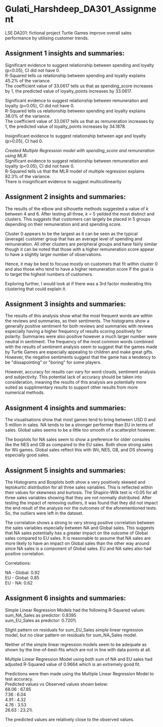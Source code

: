 # Gulati_Harshdeep_DA301_Assignment

LSE DA201: fictional project Turtle Games improve overall sales performance by utilising customer trends.

## Assignment 1 insights and summaries:

Significant evidence to suggest relationship between spending and loyalty (p<0.05), CI did not have 0.\
R-Squared tells us relationship between spending and loyalty explains 45.2% of the variance.\
The coefficient value of 33.0617 tells us that as spending_score increases by 1, the predicted value of loyalty_points increases by 33.0617.

Significant evidence to suggest relationship between remuneration and loyalty (p<0.05), CI did not have 0.\
R-Squared tells us relationship between spending and loyalty explains 38.0% of the variance.\
The coefficient value of 33.0617 tells us that as remuneration increases by 1, the predicted value of loyalty_points increases by 34.1878.

Insignificant evidence to suggest relationship between age and loyalty (p>0.05), CI had 0.

*Created Multiple Regression model with spending_score and remuneration using MLR:*\
Significant evidence to suggest relationship between remuneration and loyalty (p<0.05), CI did not have 0.\
R-Squared tells us that the MLR model of multiple regression explains 82.3% of the variance.\
There is insignificant evidence to suggest multicollinearity


## Assignment 2 insights and summaries:

The results of the elbow and silhouette methods suggested a value of *k* between 4 and 6. After testing all three, *k* = 5 yeilded the most distinct and clusters. This suggests that customers can largely be placed in 5 groups depending on their remuneration and and spending score.

Cluster 0 appears to be the largest as it can be seen as the typical (average) customer group that has an average level of spending and remuneration. All other clusters are peripheral groups and have fairly similar though it can be noted that those with a higher remuneration score appear to have a slightly larger number of observations.

Hence, it may be best to focuse mostly on customers that fit within cluster 0 and also those who tend to have a higher remuneration score if the goal is to target the highest numbers of customers.

Exploring further, I would look at if there was a 3rd factor moderating this clustering that could explain it.


## Assignment 3 insights and summaries:

The results of this analysis show what the most frequent words are within the reviews and summaries, as their sentiments. The histograms show a generally positive sentiment for both reviews and summaries with reviews especially having a higher frequency of results scoring positively for polarity. Summaries were also positive however a much larger number were neutral in sentiment. The frequency of the most common words combined with the results of sentiment analysis seem to suggest that the games made by Turtle Games are especially appealing to children and make great gifts. However, the negative sentiments suggest that the game has a tendency to be "dissapointing" or "boring" for some players.

However, accuracy for results can vary for word clouds, sentiment analysis and subjectivity. This potential lack of accuracy should be taken into consideration, meaning the results of this analysis are potentially more suited as supplimentary results to support other results from more numerical methods.


## Assignment 4 insights and summaries:
The visualisations show that most games tend to bring between USD 0 and 5 million in sales. NA tends to be a stronger performer than EU in terms of sales. Global sales seems to be a little too smooth of a scatterplot however. 

The boxplots for NA sales seem to show a preference for older consoles like the NES and GB as compared to the EU sales. Both show strong sales for Wii games. Global sales reflect this with Wii, NES, GB, and DS showing especially good sales.

## Assignment 5 insights and summaries:
The Histograms and Boxplots both show a very positively skewed and leptokurtic distribution for all three sales variables. This is reflected within their values for skewness and kurtosis. The Shapiro-Wilk test is <0.05 for all three sales variables showing that they are not normally distributed. After testing the impact of removing outliers, it was found that they did not impact the end result of the analysis nor the outcomes of the aforementioned tests. So, the outliers were left in the dataset.

The correlation shows a strong to very strong positive correlation between the sales variables especially between NA and Global sales. This suggests that NA sales potentially has a greater impact on the outcome of Global sales compared to EU sales. It is reasonable to assume that NA sales are more likely to have an impact on Global sales than the other way around since NA sales is a component of Global sales. EU and NA sales also had positive correlation.

Correlations:

NA - Global: 0.92 \
EU - Global: 0.85 \
EU - NA: 0.62

## Assignment 6 insights and summaries:

Simple Linear Regression Models had the following R-Squared values:\
sum_NA_Sales as predictor: 0.8395\
sum_EU_Sales as predictor: 0.7201\

Slight pattern on residuals for sum_EU_Sales simple linear regression model, but no clear pattern on residuals for sum_NA_Sales model.

Neither of the simple linear regression models seem to be adequate as shown by the line-of-best-fits which are not in line with data points at all.

Multiple Linear Regression Model using both sum of NA and EU sales had adjusted R-Squared value of 0.9664 which is an extremely good fit.

Predictions were then made using the Multiple Linear Regression Model to test accuracy.\
Predicted values vs Observed values shown below:\
68.06 : 67.85\
7.36 : 6.04\
4.91 : 4.32\
4.76 : 3.53\
26.63 : 23.21\

The predicted values are relatively close to the observed values.
